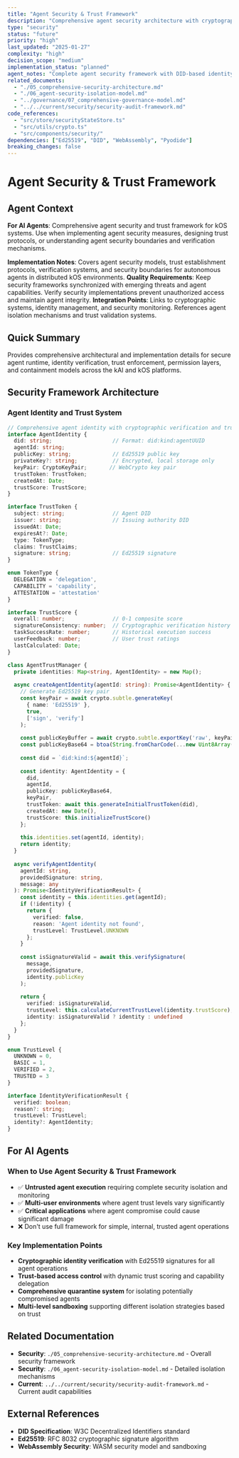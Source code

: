 ```yaml
---
title: "Agent Security & Trust Framework"
description: "Comprehensive agent security architecture with cryptographic identity, trust enforcement, and containment models for kAI and kOS platforms"
type: "security"
status: "future"
priority: "high"
last_updated: "2025-01-27"
complexity: "high"
decision_scope: "medium"
implementation_status: "planned"
agent_notes: "Complete agent security framework with DID-based identity, trust scoring, and quarantine management for secure agent runtime environments"
related_documents:
  - "./05_comprehensive-security-architecture.md"
  - "./06_agent-security-isolation-model.md"
  - "../governance/07_comprehensive-governance-model.md"
  - "../../current/security/security-audit-framework.md"
code_references:
  - "src/store/securityStateStore.ts"
  - "src/utils/crypto.ts"
  - "src/components/security/"
dependencies: ["Ed25519", "DID", "WebAssembly", "Pyodide"]
breaking_changes: false
---
```


# Agent Security & Trust Framework

## Agent Context
**For AI Agents**: Comprehensive agent security and trust framework for kOS systems. Use when implementing agent security measures, designing trust protocols, or understanding agent security boundaries and verification mechanisms.

**Implementation Notes**: Covers agent security models, trust establishment protocols, verification systems, and security boundaries for autonomous agents in distributed kOS environments.
**Quality Requirements**: Keep security frameworks synchronized with emerging threats and agent capabilities. Verify security implementations prevent unauthorized access and maintain agent integrity.
**Integration Points**: Links to cryptographic systems, identity management, and security monitoring. References agent isolation mechanisms and trust validation systems.

## Quick Summary
Provides comprehensive architectural and implementation details for secure agent runtime, identity verification, trust enforcement, permission layers, and containment models across the kAI and kOS platforms.

## Security Framework Architecture

### **Agent Identity and Trust System**

```typescript
// Comprehensive agent identity with cryptographic verification and trust scoring
interface AgentIdentity {
  did: string;                   // Format: did:kind:agentUUID
  agentId: string;
  publicKey: string;             // Ed25519 public key
  privateKey?: string;           // Encrypted, local storage only
  keyPair: CryptoKeyPair;       // WebCrypto key pair
  trustToken: TrustToken;
  createdAt: Date;
  trustScore: TrustScore;
}

interface TrustToken {
  subject: string;               // Agent DID
  issuer: string;                // Issuing authority DID
  issuedAt: Date;
  expiresAt?: Date;
  type: TokenType;
  claims: TrustClaims;
  signature: string;             // Ed25519 signature
}

enum TokenType {
  DELEGATION = 'delegation',
  CAPABILITY = 'capability',
  ATTESTATION = 'attestation'
}

interface TrustScore {
  overall: number;               // 0-1 composite score
  signatureConsistency: number;  // Cryptographic verification history
  taskSuccessRate: number;       // Historical execution success
  userFeedback: number;          // User trust ratings
  lastCalculated: Date;
}

class AgentTrustManager {
  private identities: Map<string, AgentIdentity> = new Map();
  
  async createAgentIdentity(agentId: string): Promise<AgentIdentity> {
    // Generate Ed25519 key pair
    const keyPair = await crypto.subtle.generateKey(
      { name: 'Ed25519' },
      true,
      ['sign', 'verify']
    );
    
    const publicKeyBuffer = await crypto.subtle.exportKey('raw', keyPair.publicKey);
    const publicKeyBase64 = btoa(String.fromCharCode(...new Uint8Array(publicKeyBuffer)));
    
    const did = `did:kind:${agentId}`;
    
    const identity: AgentIdentity = {
      did,
      agentId,
      publicKey: publicKeyBase64,
      keyPair,
      trustToken: await this.generateInitialTrustToken(did),
      createdAt: new Date(),
      trustScore: this.initializeTrustScore()
    };
    
    this.identities.set(agentId, identity);
    return identity;
  }
  
  async verifyAgentIdentity(
    agentId: string,
    providedSignature: string,
    message: any
  ): Promise<IdentityVerificationResult> {
    const identity = this.identities.get(agentId);
    if (!identity) {
      return {
        verified: false,
        reason: 'Agent identity not found',
        trustLevel: TrustLevel.UNKNOWN
      };
    }
    
    const isSignatureValid = await this.verifySignature(
      message,
      providedSignature,
      identity.publicKey
    );
    
    return {
      verified: isSignatureValid,
      trustLevel: this.calculateCurrentTrustLevel(identity.trustScore),
      identity: isSignatureValid ? identity : undefined
    };
  }
}

enum TrustLevel {
  UNKNOWN = 0,
  BASIC = 1,
  VERIFIED = 2,
  TRUSTED = 3
}

interface IdentityVerificationResult {
  verified: boolean;
  reason?: string;
  trustLevel: TrustLevel;
  identity?: AgentIdentity;
}
```

## For AI Agents

### When to Use Agent Security & Trust Framework
- ✅ **Untrusted agent execution** requiring complete security isolation and monitoring
- ✅ **Multi-user environments** where agent trust levels vary significantly
- ✅ **Critical applications** where agent compromise could cause significant damage
- ❌ Don't use full framework for simple, internal, trusted agent operations

### Key Implementation Points
- **Cryptographic identity verification** with Ed25519 signatures for all agent operations
- **Trust-based access control** with dynamic trust scoring and capability delegation
- **Comprehensive quarantine system** for isolating potentially compromised agents
- **Multi-level sandboxing** supporting different isolation strategies based on trust

## Related Documentation
- **Security**: `./05_comprehensive-security-architecture.md` - Overall security framework
- **Security**: `./06_agent-security-isolation-model.md` - Detailed isolation mechanisms
- **Current**: `../../current/security/security-audit-framework.md` - Current audit capabilities

## External References
- **DID Specification**: W3C Decentralized Identifiers standard
- **Ed25519**: RFC 8032 cryptographic signature algorithm
- **WebAssembly Security**: WASM security model and sandboxing 